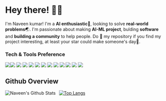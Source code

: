 <!-- Greeting -->
# Hey there! :wave::smiley:

<!--Introduction -->
I'm Naveen kumar! I'm a **AI enthusiastic**:robot:, looking to solve **real-world problems**:earth_asia:. I'm passionate about making **AI-ML project**, bulding **software** and **building a community** to help people. Do :star2: my repository if you find my project interesting, at least your star could make someone's day:pray:.
<br>

<!--Tools-->
### Tech & Tools Preference
<img src="https://img.shields.io/badge/-Python-black?style=flat&logo=python&logoColor=white"><img src="https://img.shields.io/badge/-C%20&%20C++-659ad2?style=flat&logo=c%2B%2B&logoColor=ffffff">
<img src="http://img.shields.io/badge/-Java-F89820?style=flat&logo=java&logoColor=white">
<img src = "https://img.shields.io/badge/-HTML5-E34F26?style=flat&logo=html5&logoColor=white">
<img src = "https://img.shields.io/badge/-CSS3-1572B6?style=flat&logo=css3&logoColor=white">
<img src="https://img.shields.io/badge/-JavaScript-eed718?style=flat&logo=javascript&logoColor=ffffff">
<img src="https://img.shields.io/badge/-React-000000?style=flat&logo=react&logoColor=00c8ff">
<img src="https://img.shields.io/badge/-MySQL-F29111?style=flat&logo=mysql&logoColor=FFFFFF">
<img src="https://img.shields.io/badge/-MongoDB-4DB33D?style=flat&logo=mongodb&logoColor=FFFFFF">
<img src="https://img.shields.io/badge/-Node.js-3C873A?style=flat&logo=Node.js&logoColor=white">
<img src="http://img.shields.io/badge/-Git-F1502F?style=flat&logo=git&logoColor=FFFFFF">
<img src="http://img.shields.io/badge/-Github-000000?style=flat&logo=github&logoColor=FFFFFF">
<img src="http://img.shields.io/badge/-VS%20Code-007ACC?style=flat&logo=visual%20studio%20code&logoColor=white">
 


## Github Overview
<img align="left" alt="Naveen's Github Stats" src="https://github-readme-stats.vercel.app/api?username=navz-03&show_icons=true" />    &nbsp;
[![Top Langs](https://github-readme-stats.vercel.app/api/top-langs/?username=navz-03)](https://github.com/navz-03/github-readme-stats) 

<!---
navz-03/navz-03 is a ✨ special ✨ repository because its `README.md` (this file) appears on your GitHub profile.
You can click the Preview link to take a look at your changes.
--->
